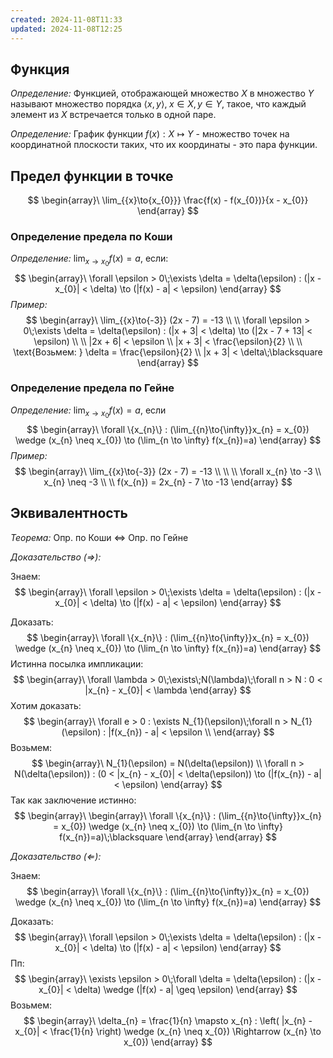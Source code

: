 ```yaml
---
created: 2024-11-08T11:33
updated: 2024-11-08T12:25
---
```


## Функция

*Определение:* Функцией, отображающей множество $X$ в множество $Y$
называют множество порядка $\langle x, y \rangle,\; x \in X, y\in Y$, такое, что каждый элемент из $X$ встречается только в одной паре.

*Определение:* График функции $f(x) : X \mapsto Y$ - множество точек на координатной плоскости таких, что их координаты - это пара функции.

## Предел функции в точке

$$
\begin{array}\
\lim_{{x}\to{x_{0}}} \frac{f(x) - f(x_{0})}{x - x_{0}}
\end{array}
$$
### Определение предела по Коши

*Определение:* $\lim_{{x}\to{x_{0}}}f(x) = a$, если:
$$
\begin{array}\
\forall \epsilon > 0\;\exists \delta = \delta(\epsilon) : (|x - x_{0}| < \delta) \to (|f(x) - a| < \epsilon)
\end{array}
$$
*Пример:* 
$$
\begin{array}\
\lim_{{x}\to{-3}} (2x - 7) = -13 \\
 \\
\forall \epsilon > 0\;\exists \delta = \delta(\epsilon) : (|x + 3| < \delta) \to (|2x - 7 + 13| < \epsilon) \\
 \\
|2x + 6| < \epsilon \\
|x + 3| < \frac{\epsilon}{2} \\
 \\
\text{Возьмем: } \delta = \frac{\epsilon}{2} \\
|x + 3| < \delta\;\blacksquare
\end{array}
$$

### Определение предела по Гейне

*Определение:* $\lim_{{x}\to{x_{0}}}f(x) = a$, если
$$
\begin{array}\
\forall \{x_{n}\} : (\lim_{{n}\to{\infty}}x_{n} = x_{0}) \wedge (x_{n} \neq x_{0}) \to (\lim_{n \to \infty} f(x_{n})=a)
\end{array}
$$
*Пример:* 
$$
\begin{array}\
\lim_{{x}\to{-3}} (2x - 7) = -13 \\ \\
 \\
\forall x_{n} \to -3 \\
x_{n} \neq -3 \\
 \\
f(x_{n}) = 2x_{n} - 7 \to -13
\end{array}
$$

## Эквивалентность

*Теорема:* Опр. по Коши $\Leftrightarrow$ Опр. по Гейне

*Доказательство ($\Rightarrow$):* 

Знаем:
$$
\begin{array}\
\forall \epsilon > 0\;\exists \delta = \delta(\epsilon) : (|x - x_{0}| < \delta) \to (|f(x) - a| < \epsilon)
\end{array}
$$

Доказать:
$$
\begin{array}\
\forall \{x_{n}\} : (\lim_{{n}\to{\infty}}x_{n} = x_{0}) \wedge (x_{n} \neq x_{0}) \to (\lim_{n \to \infty} f(x_{n})=a)
\end{array}
$$
Истинна посылка импликации:
$$
\begin{array}\
\forall \lambda > 0\;\exists\;N(\lambda)\;\forall n > N : 0 < |x_{n} - x_{0}| < \lambda
\end{array}
$$
Хотим доказать:
$$
\begin{array}\
\forall e > 0 : \exists N_{1}(\epsilon)\;\forall n > N_{1}(\epsilon) : |f(x_{n}) - a| < \epsilon \\
\end{array}
$$
Возьмем:
$$
\begin{array}\
N_{1}(\epsilon) = N(\delta(\epsilon)) \\
\forall n > N(\delta(\epsilon)) : (0 < |x_{n} - x_{0}| <  \delta(\epsilon)) \to (|f(x_{n}) - a| < \epsilon)
\end{array}
$$
Так как заключение истинно:
$$
\begin{array}\
\begin{array}\
\forall \{x_{n}\} : (\lim_{{n}\to{\infty}}x_{n} = x_{0}) \wedge (x_{n} \neq x_{0}) \to (\lim_{n \to \infty} f(x_{n})=a)\;\blacksquare
\end{array}
\end{array}
$$

*Доказательство ($\Leftarrow$):* 

Знаем:
$$
\begin{array}\
\forall \{x_{n}\} : (\lim_{{n}\to{\infty}}x_{n} = x_{0}) \wedge (x_{n} \neq x_{0}) \to (\lim_{n \to \infty} f(x_{n})=a)
\end{array}
$$

Доказать:
$$
\begin{array}\
\forall \epsilon > 0\;\exists \delta = \delta(\epsilon) : (|x - x_{0}| < \delta) \to (|f(x) - a| < \epsilon)
\end{array}
$$
Пп:
$$
\begin{array}\
\exists \epsilon > 0\;\forall \delta = \delta(\epsilon) : (|x - x_{0}| < \delta) \wedge (|f(x) - a| \geq \epsilon)
\end{array}
$$
Возьмем:
$$
\begin{array}\
\delta_{n} = \frac{1}{n} \mapsto x_{n} : \left( |x_{n} - x_{0}| < \frac{1}{n} \right) \wedge (x_{n} \neq x_{0}) \Rightarrow (x_{n} \to x_{0})
\end{array}
$$


